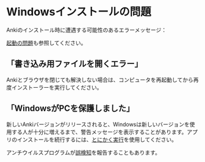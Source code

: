 # Windowsインストールの問題

Ankiのインストール時に遭遇する可能性のあるエラーメッセージ：

<!-- toc -->

[起動の問題](./startup-issues.md)も参照してください。

## 「書き込み用ファイルを開くエラー」

Ankiとブラウザを閉じても解決しない場合は、コンピュータを再起動してから再度インストーラーを実行してください。

## 「WindowsがPCを保護しました」

新しいAnkiバージョンがリリースされると、Windowsは新しいバージョンを使用する人が十分に増えるまで、警告メッセージを表示することがあります。アプリのインストールを続行するには、[とにかく実行](https://www.tekrevue.com/tip/windows-protected-your-pc-disable-smartscreen/)を使用してください。

アンチウイルスプログラムが[誤検知](https://faqs.ankiweb.net/my-antivirus-program-says-anki-is-infected.html)を報告することもあります。